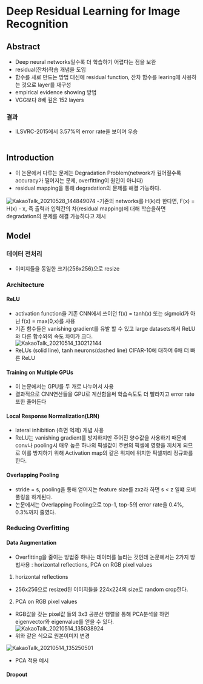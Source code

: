 # Deep Residual Learning for Image Recognition

## Abstract

- Deep neural networks일수록 더 학습하기 어렵다는 점을 보완
- residual(잔차)학습 개념을 도입
- 함수를 새로 만드는 방법 대신에 residual function, 잔차 함수를 learing에 사용하는 것으로 layer를 재구성
- empirical evidence showing 방법
- VGG보다 8배 깊은 152 layers
### 결과
- ILSVRC-2015에서 3.57%의 error rate을 보이며 우승
<br><br>

## Introduction

- 이 논문에서 다루는 문제는 Degradation Problem(network가 깊어질수록 accuracy가 떨어지는 문제, overfitting이 원인이 아니다)
- residual mapping을 통해 degradation의 문제를 해결 가능하다.

![KakaoTalk_20210528_144849074](https://user-images.githubusercontent.com/77203609/119936366-05660780-bfc4-11eb-80f3-17645786083c.png)
-기존의 networks를 H(k)라 한다면, F(x) = H(x) - x, 즉 출력과 입력간의 차(residual mapping)에 대해 학습을하면 
 degradation의 문제를 해결 가능하다고 제시

## Model

### 데이터 전처리
- 이미지들을 동일한 크기(256x256)으로 resize

### Architecture
#### ReLU
- activation function을 기존 CNN에서 쓰이던 f(x) = tanh(x) 또는 sigmoid가 아닌 f(x) = max(0,x)를 사용
- 기존 함수들은 vanishing gradient를 유발 할 수 있고 large datasets에서 ReLU와 다른 함수와의 속도 차이가 크다.  
![KakaoTalk_20210514_130212144](https://user-images.githubusercontent.com/77203609/118219595-c3fa3600-b4b4-11eb-812d-d41ca4cf925b.png)
-  ReLUs (solid line), tanh neurons(dashed line) CIFAR-10에 대하여 6배 더 빠른 ReLU 

#### Training on Multiple GPUs
- 이 논문에서는 GPU를 두 개로 나누어서 사용
- 결과적으로 CNN연산들을 GPU로 계산함을써 학습속도도 더 빨라지고 error rate 또한 줄어든다

#### Local Response Normalization(LRN)
- lateral inhibition (측면 억제) 개념 사용
- ReLU는 vanishing gradient를 방지하지만 주어진 양수값을 사용하기 때문에 conv나 pooling시 매우 높은 하나의 픽셀값이 
  주변의 픽셀에 영향을 끼치게 되므로 이를 방지하기 위해 Activation map의 같은 위치에 위치한 픽셀끼리 정규화를 한다.
  
#### Overlapping Pooling
- stride = s, pooling을 통해 얻어지는 feature size를 zxz라 하면 s < z 일떄 오버풀링을 하게된다.
- 논문에서는 Overlapping Pooling으로  top-1, top-5의 error rate을 0.4%, 0.3%까지 줄였다.

### Reducing Overfitting
####  Data Augmentation
- Overfitting을 줄이는 방법중 하나는 데이터를 늘리는 것인데 논문에서는 2가지 방법사용 : horizontal reflections, PCA on RGB pixel values
1. horizontal reflections
  - 256x256으로 resized된 이미지들을 224x224의 size로 random crop한다.
2. PCA on RGB pixel values
  - RGB값을 갖는 pixel값 들의 3x3 공분산 행렬을 통해 PCA분석을 하면 eigenvector와 eigenvalue를 얻을 수 있다.
  ![KakaoTalk_20210514_135038924](https://user-images.githubusercontent.com/77203609/118222919-7634fc00-b4bb-11eb-8738-d16dc22112a8.png)
  - 위와 같은 식으로 원본이미지 변경
  
  ![KakaoTalk_20210514_135250501](https://user-images.githubusercontent.com/77203609/118223205-e2affb00-b4bb-11eb-8604-2164e63475d5.png)
  - PCA 적용 예시
  
#### Dropout

   
